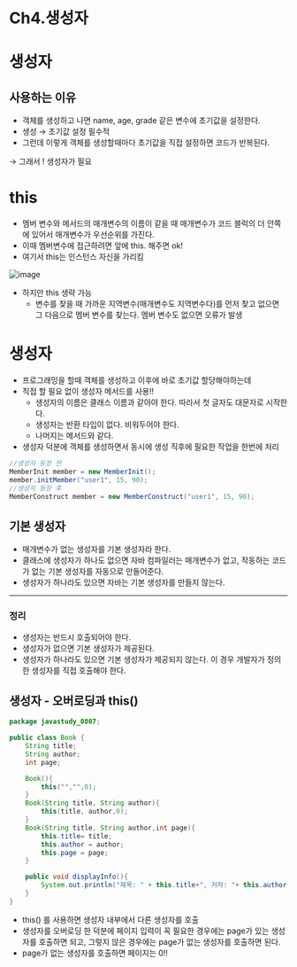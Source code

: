 # Ch4.생성자

# 생성자

## 사용하는 이유

- 객체를 생성하고 나면 name, age, grade 같은 변수에 초기값을 설정한다.
- 생성 → 초기값 설정 필수적
- 그런데 이렇게 객체를 생성할때마다 초기값을 직접 설정하면 코드가 반복된다.

→ 그래서 ! 생성자가 필요

# this

- 멤버 변수와 메서드의 매개변수의 이름이 같을 때  매개변수가 코드 블럭의 더 안쪽에 있어서 매개변수가 우선순위를 가진다.
- 이때 멤버변수에 접근하려면 앞에 this. 해주면 ok!
- 여기서 this는 인스턴스 자신을 가리킴

![image](https://github.com/user-attachments/assets/6ce26187-78a8-41a7-b059-3bf1b2207604)

- 하지만 this 생략 가능
    - 변수를 찾을 때 가까운 지역변수(매개변수도 지역변수다)를 먼저 찾고 없으면 그 다음으로 멤버 변수를 찾는다. 멤버 변수도 없으면 오류가 발생

# 생성자

- 프로그래밍을 할때 객체를 생성하고 이후에 바로 초기값 할당해야하는데
- 직접 할 필요 없이 생성자 메서드를 사용!!
    - 생성자의 이름은 클래스 이름과 같아야 한다. 따라서 첫 글자도 대문자로 시작한다.
    - 생성자는 반환 타입이 없다. 비워두어야 한다.
    - 나머지는 메서드와 같다.
- 생성자 덕분에 객체를 생성하면서 동시에 생성 직후에 필요한 작업을 한번에 처리

```java
//생성자 등장 전
MemberInit member = new MemberInit();
member.initMember("user1", 15, 90);
//생성자 등장 후
MemberConstruct member = new MemberConstruct("user1", 15, 90);
```

## 기본 생성자

- 매개변수가 없는 생성자를 기본 생성자라 한다.
- 클래스에 생성자가 하나도 없으면 자바 컴파일러는 매개변수가 없고, 작동하는 코드가 없는 기본 생성자를 자동으로 만들어준다.
- 생성자가 하나라도 있으면 자바는 기본 생성자를 만들지 않는다.

---

### 정리

- 생성자는 반드시 호출되어야 한다.
- 생성자가 없으면 기본 생성자가 제공된다.
- 생성자가 하나라도 있으면 기본 생성자가 제공되지 않는다. 이 경우 개발자가 정의한 생성자를 직접 호출해야 한다.

## 생성자 - 오버로딩과 this()

```java
package javastudy_0807;

public class Book {
    String title;
    String author;
    int page;

    Book(){
        this("","",0);
    }
    Book(String title, String author){
        this(title, author,0);
    }
    Book(String title, String author,int page){
        this.title= title;
        this.author = author;
        this.page = page;
    }

    public void displayInfo(){
        System.out.println("제목: " + this.title+", 저자: "+ this.author + ", 페이지: " + this.page );
    }
}
```

- this() 를 사용하면 생성자 내부에서 다른 생성자를 호출
- 생성자를 오버로딩 한 덕분에 페이지 입력이 꼭 필요한 경우에는 page가 있는 생성자를 호출하면 되고, 그렇지 않은 경우에는 page가 없는 생성자를 호출하면 된다.
- page가 없는 생성자를 호출하면 페이지는 0!!

